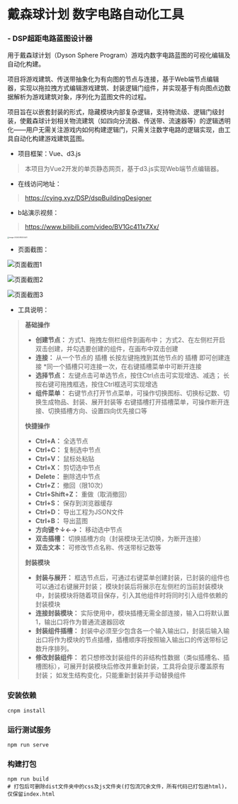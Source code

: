 # 戴森球计划 数字电路自动化工具

### -  DSP超距电路蓝图设计器

用于戴森球计划（Dyson Sphere Program）游戏内数字电路蓝图的可视化编辑及自动化构建。

项目将游戏建筑、传送带抽象化为有向图的节点与连接，基于Web端节点编辑器，实现以拖拉拽方式编辑游戏建筑、封装逻辑门组件，并实现基于有向图点边数据解析为游戏建筑对象，序列化为蓝图文件的过程。

项目旨在以嵌套封装的形式，隐藏模块内部复杂逻辑，支持物流级、逻辑门级封装，使戴森球计划相关物流建筑（如四向分流器、传送带、流速器等）的逻辑透明化——用户无需关注游戏内如何构建逻辑门，只需关注数字电路的逻辑实现，由工具自动化构建游戏建筑蓝图。

- 项目框架：Vue、d3.js

> 本项目为Vue2开发的单页静态网页，基于d3.js实现Web端节点编辑器。

- 在线访问地址：

> https://cying.xyz/DSP/dspBuildingDesigner

- b站演示视频：

> https://www.bilibili.com/video/BV1Gc411x7Xx/

<img src="https://gitee.com/cying314/dsp-building-designer/raw/master/README.assets/image-20240416204441.jpg" alt="image-20240416204441" style="zoom: 25%;" />

- 页面截图：

![页面截图1](https://gitee.com/cying314/dsp-building-designer/raw/master/README.assets/image-20240416201038.png)

![页面截图2](https://gitee.com/cying314/dsp-building-designer/raw/master/README.assets/image-20240416202518.png)

![页面截图3](https://gitee.com/cying314/dsp-building-designer/raw/master/README.assets/image-20240416201954.png)


- 工具说明：

>**基础操作**
>
>- **创建节点：**
>  方式1、拖拽左侧栏组件到画布中；
>   方式2、在左侧栏开启双击创建，并勾选要创建的组件，在画布中双击创建
>- **连接：**
>  从一个节点的 插槽 长按左键拖拽到其他节点的 插槽 即可创建连接
>   *同一个插槽只可连接一次，在右键插槽菜单中可断开连接
>- **选择节点：**
>  左键点击可单选节点，按住Ctrl点击可实现增选、减选；
>   长按右键可拖拽框选，按住Ctrl框选可实现增选
>- **组件菜单：**
>  右键节点打开节点菜单，可操作切换图标、切换标记数、切换生成物品、封装、展开封装等
>   右键插槽打开插槽菜单，可操作断开连接、切换插槽方向、设置四向优先接口等
>
>**快捷操作**
>
>- **Ctrl+A：** 全选节点
>- **Ctrl+C：** 复制选中节点
>- **Ctrl+V：** 鼠标处粘贴
>- **Ctrl+X：** 剪切选中节点
>- **Delete：** 删除选中节点
>- **Ctrl+Z：** 撤回（限10次）
>- **Ctrl+Shift+Z：** 重做（取消撤回）
>- **Ctrl+S：** 保存到浏览器缓存
>- **Ctrl+D：** 导出工程为JSON文件
>- **Ctrl+B：** 导出蓝图
>- **方向键↑↓←→：** 移动选中节点
>- **双击插槽：** 切换插槽方向（封装模块无法切换，为断开连接）
>- **双击文本：** 可修改节点名称、传送带标记数等
>
>**封装模块**
>
>- **封装与展开：**
>  框选节点后，可通过右键菜单创建封装，已封装的组件也可以通过右键展开封装；
>   模块封装后将展示在左侧栏的当前封装模块中，封装模块将随着项目保存，引入其他组件时将同时引入组件依赖的封装模块
>- **连接封装模块：**
>  实际使用中，模块插槽无需全部连接，输入口将默认置1，输出口将作为普通流速器回收
>- **封装组件插槽：**
>  封装中必须至少包含各一个输入输出口，封装后输入输出口将作为模块的节点插槽，插槽顺序将按照输入输出口的传送带标记数升序排列。
>- **修改封装组件：**
>  若只想修改封装组件的非结构性数据（类似插槽名、插槽图标），可展开封装模块后修改并重新封装，工具将会提示覆盖原有封装；
>   如发生结构变化，只能重新封装并手动替换组件



### 安装依赖

```shell
cnpm install
```

### 运行测试服务

```shell
npm run serve
```

### 构建打包

```shell
npm run build
# 打包后可删除dist文件夹中的css及js文件夹(打包流冗余文件，所有代码已打包进html)，仅保留index.html
```
